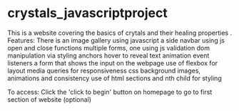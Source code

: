 # crystals_javascriptproject
This is a website covering the basics of crytals and their healing properties
. Features:
There is an image gallery using javascript
a side navbar using js open and close functions
multiple forms, one using js validation
dom manipulation via styling 
anchors
hover to reveal text animation
event listeners
a form that shows the input on the webpage
use of flexbox for layout
media queries for responsiveness
css background images, animations and consistency
use of html sections and nth child for styling

To access:
Click the 'click to begin' button on homepage to go to first section of website (optional)
